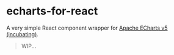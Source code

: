 # echarts-for-react

A very simple React component wrapper for [Apache ECharts v5 (incubating)](https://github.com/apache/incubator-echarts).

> WIP...
